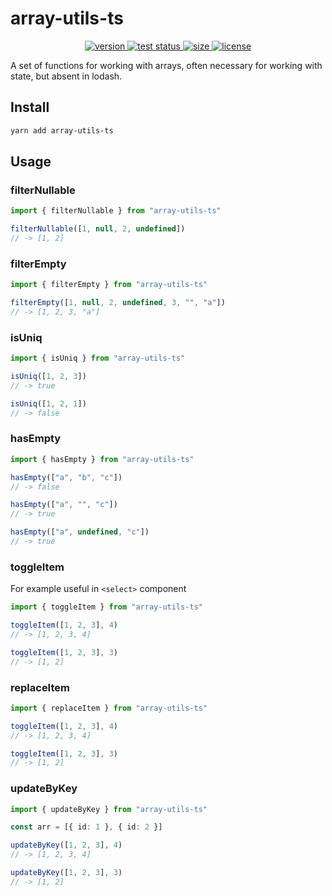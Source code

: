 # array-utils-ts

<div align="center">
  <a href="https://npmjs.org/package/array-utils-ts">
    <img src="https://badgen.net/npm/v/array-utils-ts" alt="version" />
  </a>
  <a href="https://github.com/vladkens/array-utils-ts/actions">
    <img src="https://github.com/vladkens/array-utils-ts/workflows/test/badge.svg" alt="test status" />
  </a>
  <a href="https://packagephobia.now.sh/result?p=array-utils-ts">
    <img src="https://badgen.net/packagephobia/publish/array-utils-ts" alt="size" />
  </a>
  <!-- <a href="https://npmjs.org/package/array-utils-ts">
    <img src="https://badgen.net/npm/dm/array-utils-ts" alt="downloads" />
  </a> -->
  <a href="https://github.com/vladkens/array-utils-ts/blob/main/LICENSE">
    <img src="https://badgen.net/github/license/vladkens/array-utils-ts" alt="license" />
  </a>
</div>

A set of functions for working with arrays, often necessary for working with state, but absent in lodash.

## Install

```sh
yarn add array-utils-ts
```

## Usage

### filterNullable

```typescript
import { filterNullable } from "array-utils-ts"

filterNullable([1, null, 2, undefined])
// -> [1, 2]
```

### filterEmpty

```typescript
import { filterEmpty } from "array-utils-ts"

filterEmpty([1, null, 2, undefined, 3, "", "a"])
// -> [1, 2, 3, "a"]
```

### isUniq

```typescript
import { isUniq } from "array-utils-ts"

isUniq([1, 2, 3])
// -> true

isUniq([1, 2, 1])
// -> false
```

### hasEmpty

```typescript
import { hasEmpty } from "array-utils-ts"

hasEmpty(["a", "b", "c"])
// -> false

hasEmpty(["a", "", "c"])
// -> true

hasEmpty(["a", undefined, "c"])
// -> true
```

### toggleItem

For example useful in `<select>` component

```typescript
import { toggleItem } from "array-utils-ts"

toggleItem([1, 2, 3], 4)
// -> [1, 2, 3, 4]

toggleItem([1, 2, 3], 3)
// -> [1, 2]
```

### replaceItem

```typescript
import { replaceItem } from "array-utils-ts"

toggleItem([1, 2, 3], 4)
// -> [1, 2, 3, 4]

toggleItem([1, 2, 3], 3)
// -> [1, 2]
```

### updateByKey

```typescript
import { updateByKey } from "array-utils-ts"

const arr = [{ id: 1 }, { id: 2 }]

updateByKey([1, 2, 3], 4)
// -> [1, 2, 3, 4]

updateByKey([1, 2, 3], 3)
// -> [1, 2]
```
